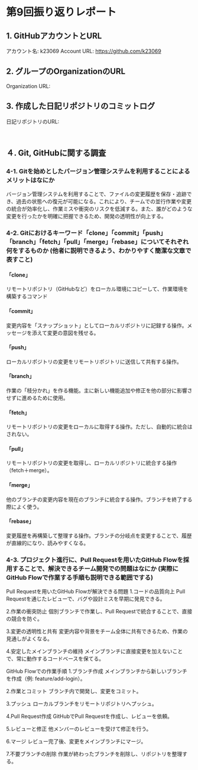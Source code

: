 # 第9回振り返りレポート

## 1. GitHubアカウントとURL

アカウント名: k23069
Account URL: https://github.com/k23069

## 2. グループのOrganizationのURL

Organization URL: 

## 3. 作成した日記リポジトリのコミットログ

日記リポジトリのURL: 

<pre>

</pre>


## ４. Git, GitHubに関する調査
### 4-1. Gitを始めとしたバージョン管理システムを利用することによるメリットはなにか
バージョン管理システムを利用することで、ファイルの変更履歴を保存・追跡でき、過去の状態への復元が可能になる。これにより、チームでの並行作業や変更の統合が効率化し、作業ミスや衝突のリスクを低減する。また、誰がどのような変更を行ったかを明確に把握できるため、開発の透明性が向上する。

### 4-2. Gitにおけるキーワード「clone」「commit」「push」「branch」「fetch」「pull」「merge」「rebase」についてそれぞれ何をするものか (他者に説明できるよう、わかりやすく簡潔な文章で表すこと)
#### 「clone」
リモートリポジトリ（GitHubなど）をローカル環境にコピーして、作業環境を構築するコマンド

#### 「commit」
変更内容を「スナップショット」としてローカルリポジトリに記録する操作。メッセージを添えて変更の意図を残せる。

#### 「push」
ローカルリポジトリの変更をリモートリポジトリに送信して共有する操作。

#### 「branch」
作業の「枝分かれ」を作る機能。主に新しい機能追加や修正を他の部分に影響させずに進めるために使用。

#### 「fetch」
リモートリポジトリの変更をローカルに取得する操作。ただし、自動的に統合はされない。

#### 「pull」
リモートリポジトリの変更を取得し、ローカルリポジトリに統合する操作（fetch＋merge）。

#### 「merge」
他のブランチの変更内容を現在のブランチに統合する操作。ブランチを終了する際によく使う。

#### 「rebase」
変更履歴を再構築して整理する操作。ブランチの分岐点を変更することで、履歴が直線的になり、読みやすくなる。

### 4-3. プロジェクト進行に、Pull Requestを用いたGitHub Flowを採用することで、解決できるチーム開発での問題はなにか (実際にGitHub Flowで作業する手順も説明できる範囲でする)
Pull Requestを用いたGitHub Flowが解決できる問題
1.コードの品質向上
Pull Requestを通じたレビューで、バグや設計ミスを早期に発見できる。

2.作業の衝突防止
個別ブランチで作業し、Pull Requestで統合することで、直接の競合を防ぐ。

3.変更の透明性と共有
変更内容や背景をチーム全体に共有できるため、作業の見通しがよくなる。

4.安定したメインブランチの維持
メインブランチに直接変更を加えないことで、常に動作するコードベースを保てる。

GitHub Flowでの作業手順
1.ブランチ作成
メインブランチから新しいブランチを作成（例: feature/add-login）。

2.作業とコミット
ブランチ内で開発し、変更をコミット。

3.プッシュ
ローカルブランチをリモートリポジトリへプッシュ。

4.Pull Request作成
GitHubでPull Requestを作成し、レビューを依頼。

5.レビューと修正
他メンバーのレビューを受けて修正を行う。

6.マージ
レビュー完了後、変更をメインブランチにマージ。

7.不要ブランチの削除
作業が終わったブランチを削除し、リポジトリを整理する。
